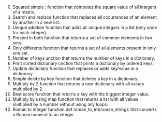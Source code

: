 0. Squared simple : 
	 function that computes the square value of all integers of a matrix.
1. Search and replace
	function that replaces all occurrences of an element by another in a new list.
2. Unique addition
	function that adds all unique integers in a list (only once for each integer).
3. Present in both
	function that returns a set of common elements in two sets.
4. Only differents
	function that returns a set of all elements present in only one set.
5. Number of keys
	unction that returns the number of keys in a dictionary.
6. Print sorted dictionary
	unction that prints a dictionary by ordered keys.
7. Update dictionary
	function that replaces or adds key/value in a dictionary.
8. Simple delete by key
	function that deletes a key in a dictionary.
9. Multiply by 2
	function that returns a new dictionary with all values multiplied by 2
10. Best score
	function that returns a key with the biggest integer value.
11. Multiply by using map
	function that returns a list with all values multiplied by a number without using any loops.
12. Roman to Integer
	function def roman_to_int(roman_string): that converts a Roman numeral to an integer.
